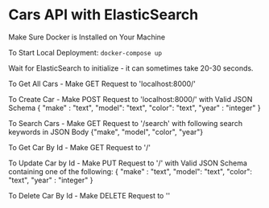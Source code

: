 # Cars API with ElasticSearch

Make Sure Docker is Installed on Your Machine

To Start Local Deployment:
`docker-compose up`

Wait for ElasticSearch to initialize - it can sometimes take 20-30 seconds.

To Get All Cars - Make GET Request to 'localhost:8000/'

To Create Car - Make POST Request to 'localhost:8000/' with Valid JSON Schema
{
"make" : "text",
"model": "text",
"color": "text",
"year" : "integer"
}

To Search Cars - Make GET Request to '/search' with following search keywords in JSON Body
{"make", "model", "color", "year"}

To Get Car By Id - Make GET Request to '/<id>'

To Update Car by Id - Make PUT Request to '/<id>' with Valid JSON Schema containing one of the following:
{
"make" : "text",
"model": "text",
"color": "text",
"year" : "integer"
}

To Delete Car By Id - Make DELETE Request to '<id>'
